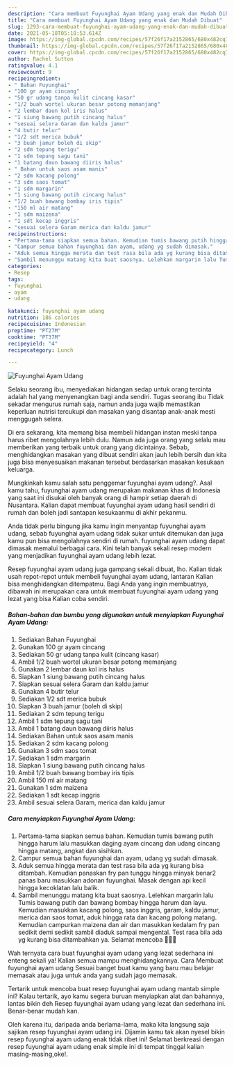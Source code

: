 ```yaml
---
description: "Cara membuat Fuyunghai Ayam Udang yang enak dan Mudah Dibuat"
title: "Cara membuat Fuyunghai Ayam Udang yang enak dan Mudah Dibuat"
slug: 1293-cara-membuat-fuyunghai-ayam-udang-yang-enak-dan-mudah-dibuat
date: 2021-05-18T05:18:53.614Z
image: https://img-global.cpcdn.com/recipes/57f26f17a2152865/680x482cq70/fuyunghai-ayam-udang-foto-resep-utama.jpg
thumbnail: https://img-global.cpcdn.com/recipes/57f26f17a2152865/680x482cq70/fuyunghai-ayam-udang-foto-resep-utama.jpg
cover: https://img-global.cpcdn.com/recipes/57f26f17a2152865/680x482cq70/fuyunghai-ayam-udang-foto-resep-utama.jpg
author: Rachel Sutton
ratingvalue: 4.1
reviewcount: 9
recipeingredient:
- " Bahan Fuyunghai"
- "100 gr ayam cincang"
- "50 gr udang tanpa kulit cincang kasar"
- "1/2 buah wortel ukuran besar potong memanjang"
- "2 lembar daun kol iris halus"
- "1 siung bawang putih cincang halus"
- "sesuai selera Garam dan kaldu jamur"
- "4 butir telur"
- "1/2 sdt merica bubuk"
- "3 buah jamur boleh di skip"
- "2 sdm tepung terigu"
- "1 sdm tepung sagu tani"
- "1 batang daun bawang diiris halus"
- " Bahan untuk saos asam manis"
- "2 sdm kacang polong"
- "3 sdm saos tomat"
- "1 sdm margarin"
- "1 siung bawang putih cincang halus"
- "1/2 buah bawang bombay iris tipis"
- "150 ml air matang"
- "1 sdm maizena"
- "1 sdt kecap inggris"
- "sesuai selera Garam merica dan kaldu jamur"
recipeinstructions:
- "Pertama-tama siapkan semua bahan. Kemudian tumis bawang putih hingga harum lalu masukkan daging ayam cincang dan udang cincang hingga matang, angkat dan sisihkan."
- "Campur semua bahan fuyunghai dan ayam, udang yg sudah dimasak."
- "Aduk semua hingga merata dan test rasa bila ada yg kurang bisa ditambah. Kemudian panaskan fry pan tunggu hingga minyak benar2 panas baru masukkan adonan fuyunghai. Masak dengan api kecil hingga kecoklatan lalu balik."
- "Sambil menunggu matang kita buat saosnya. Lelehkan margarin lalu Tumis bawang putih dan bawang bombay hingga harum dan layu. Kemudian masukkan kacang polong, saos inggris, garam, kaldu jamur, merica dan saos tomat, aduk hingga rata dan kacang polong matang. Kemudian campurkan maizena dan air dan masukkan kedalam fry pan sedikit demi sedikit sambil diaduk sampai mengental. Test rasa bila ada yg kurang bisa ditambahkan ya. Selamat mencoba 🙆🏻‍♀️"
categories:
- Resep
tags:
- fuyunghai
- ayam
- udang

katakunci: fuyunghai ayam udang 
nutrition: 186 calories
recipecuisine: Indonesian
preptime: "PT27M"
cooktime: "PT37M"
recipeyield: "4"
recipecategory: Lunch

---
```



![Fuyunghai Ayam Udang](https://img-global.cpcdn.com/recipes/57f26f17a2152865/680x482cq70/fuyunghai-ayam-udang-foto-resep-utama.jpg)

Selaku seorang ibu, menyediakan hidangan sedap untuk orang tercinta adalah hal yang menyenangkan bagi anda sendiri. Tugas seorang ibu Tidak sekadar mengurus rumah saja, namun anda juga wajib memastikan keperluan nutrisi tercukupi dan masakan yang disantap anak-anak mesti menggugah selera.

Di era  sekarang, kita memang bisa membeli hidangan instan meski tanpa harus ribet mengolahnya lebih dulu. Namun ada juga orang yang selalu mau memberikan yang terbaik untuk orang yang dicintainya. Sebab, menghidangkan masakan yang dibuat sendiri akan jauh lebih bersih dan kita juga bisa menyesuaikan makanan tersebut berdasarkan masakan kesukaan keluarga. 



Mungkinkah kamu salah satu penggemar fuyunghai ayam udang?. Asal kamu tahu, fuyunghai ayam udang merupakan makanan khas di Indonesia yang saat ini disukai oleh banyak orang di hampir setiap daerah di Nusantara. Kalian dapat membuat fuyunghai ayam udang hasil sendiri di rumah dan boleh jadi santapan kesukaanmu di akhir pekanmu.

Anda tidak perlu bingung jika kamu ingin menyantap fuyunghai ayam udang, sebab fuyunghai ayam udang tidak sukar untuk ditemukan dan juga kamu pun bisa mengolahnya sendiri di rumah. fuyunghai ayam udang dapat dimasak memalui berbagai cara. Kini telah banyak sekali resep modern yang menjadikan fuyunghai ayam udang lebih lezat.

Resep fuyunghai ayam udang juga gampang sekali dibuat, lho. Kalian tidak usah repot-repot untuk membeli fuyunghai ayam udang, lantaran Kalian bisa menghidangkan ditempatmu. Bagi Anda yang ingin membuatnya, dibawah ini merupakan cara untuk membuat fuyunghai ayam udang yang lezat yang bisa Kalian coba sendiri.

<!--inarticleads1-->

##### Bahan-bahan dan bumbu yang digunakan untuk menyiapkan Fuyunghai Ayam Udang:

1. Sediakan  Bahan Fuyunghai
1. Gunakan 100 gr ayam cincang
1. Sediakan 50 gr udang tanpa kulit (cincang kasar)
1. Ambil 1/2 buah wortel ukuran besar potong memanjang
1. Gunakan 2 lembar daun kol iris halus
1. Siapkan 1 siung bawang putih cincang halus
1. Siapkan sesuai selera Garam dan kaldu jamur
1. Gunakan 4 butir telur
1. Sediakan 1/2 sdt merica bubuk
1. Siapkan 3 buah jamur (boleh di skip)
1. Sediakan 2 sdm tepung terigu
1. Ambil 1 sdm tepung sagu tani
1. Ambil 1 batang daun bawang diiris halus
1. Sediakan  Bahan untuk saos asam manis
1. Sediakan 2 sdm kacang polong
1. Gunakan 3 sdm saos tomat
1. Sediakan 1 sdm margarin
1. Siapkan 1 siung bawang putih cincang halus
1. Ambil 1/2 buah bawang bombay iris tipis
1. Ambil 150 ml air matang
1. Gunakan 1 sdm maizena
1. Sediakan 1 sdt kecap inggris
1. Ambil sesuai selera Garam, merica dan kaldu jamur




<!--inarticleads2-->

##### Cara menyiapkan Fuyunghai Ayam Udang:

1. Pertama-tama siapkan semua bahan. Kemudian tumis bawang putih hingga harum lalu masukkan daging ayam cincang dan udang cincang hingga matang, angkat dan sisihkan.
1. Campur semua bahan fuyunghai dan ayam, udang yg sudah dimasak.
1. Aduk semua hingga merata dan test rasa bila ada yg kurang bisa ditambah. Kemudian panaskan fry pan tunggu hingga minyak benar2 panas baru masukkan adonan fuyunghai. Masak dengan api kecil hingga kecoklatan lalu balik.
1. Sambil menunggu matang kita buat saosnya. Lelehkan margarin lalu Tumis bawang putih dan bawang bombay hingga harum dan layu. Kemudian masukkan kacang polong, saos inggris, garam, kaldu jamur, merica dan saos tomat, aduk hingga rata dan kacang polong matang. Kemudian campurkan maizena dan air dan masukkan kedalam fry pan sedikit demi sedikit sambil diaduk sampai mengental. Test rasa bila ada yg kurang bisa ditambahkan ya. Selamat mencoba 🙆🏻‍♀️




Wah ternyata cara buat fuyunghai ayam udang yang lezat sederhana ini enteng sekali ya! Kalian semua mampu menghidangkannya. Cara Membuat fuyunghai ayam udang Sesuai banget buat kamu yang baru mau belajar memasak atau juga untuk anda yang sudah jago memasak.

Tertarik untuk mencoba buat resep fuyunghai ayam udang mantab simple ini? Kalau tertarik, ayo kamu segera buruan menyiapkan alat dan bahannya, lantas bikin deh Resep fuyunghai ayam udang yang lezat dan sederhana ini. Benar-benar mudah kan. 

Oleh karena itu, daripada anda berlama-lama, maka kita langsung saja sajikan resep fuyunghai ayam udang ini. Dijamin kamu tak akan nyesel bikin resep fuyunghai ayam udang enak tidak ribet ini! Selamat berkreasi dengan resep fuyunghai ayam udang enak simple ini di tempat tinggal kalian masing-masing,oke!.

